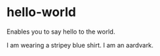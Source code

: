 # hello-world
Enables you to say hello to the world.

I am wearing a stripey blue shirt. I am an aardvark.
